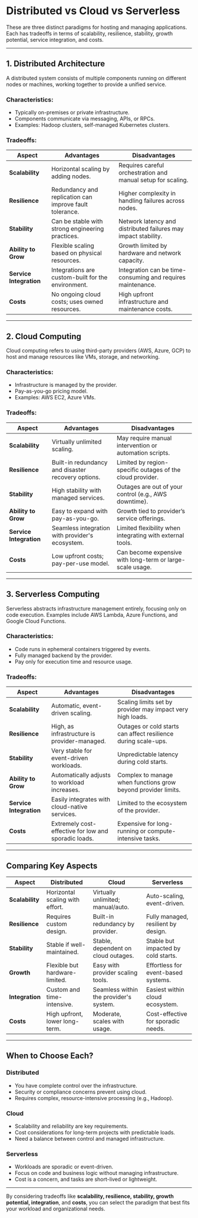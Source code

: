 # **Distributed vs Cloud vs Serverless**

These are three distinct paradigms for hosting and managing applications. Each has tradeoffs in terms of scalability, resilience, stability, growth potential, service integration, and costs.

---

## **1. Distributed Architecture**

A distributed system consists of multiple components running on different nodes or machines, working together to provide a unified service.

### **Characteristics:**

- Typically on-premises or private infrastructure.
- Components communicate via messaging, APIs, or RPCs.
- Examples: Hadoop clusters, self-managed Kubernetes clusters.

### **Tradeoffs:**

| **Aspect**             | **Advantages**                                          | **Disadvantages**                                               |
|-------------------------|--------------------------------------------------------|------------------------------------------------------------------|
| **Scalability**         | Horizontal scaling by adding nodes.                    | Requires careful orchestration and manual setup for scaling.     |
| **Resilience**          | Redundancy and replication can improve fault tolerance.| Higher complexity in handling failures across nodes.             |
| **Stability**           | Can be stable with strong engineering practices.       | Network latency and distributed failures may impact stability.   |
| **Ability to Grow**     | Flexible scaling based on physical resources.          | Growth limited by hardware and network capacity.                 |
| **Service Integration** | Integrations are custom-built for the environment.     | Integration can be time-consuming and requires maintenance.      |
| **Costs**               | No ongoing cloud costs; uses owned resources.          | High upfront infrastructure and maintenance costs.               |

---

## **2. Cloud Computing**

Cloud computing refers to using third-party providers (AWS, Azure, GCP) to host and manage resources like VMs, storage, and networking.

### **Characteristics:**

- Infrastructure is managed by the provider.
- Pay-as-you-go pricing model.
- Examples: AWS EC2, Azure VMs.

### **Tradeoffs:**


| **Aspect**             | **Advantages**                                         | **Disadvantages**                                               |
|-------------------------|-------------------------------------------------------|------------------------------------------------------------------|
| **Scalability**         | Virtually unlimited scaling.                          | May require manual intervention or automation scripts.          |
| **Resilience**          | Built-in redundancy and disaster recovery options.    | Limited by region-specific outages of the cloud provider.       |
| **Stability**           | High stability with managed services.                 | Outages are out of your control (e.g., AWS downtime).            |
| **Ability to Grow**     | Easy to expand with pay-as-you-go.                    | Growth tied to provider’s service offerings.                    |
| **Service Integration** | Seamless integration with provider's ecosystem.       | Limited flexibility when integrating with external tools.        |
| **Costs**               | Low upfront costs; pay-per-use model.                 | Can become expensive with long-term or large-scale usage.        |

---

## **3. Serverless Computing**

Serverless abstracts infrastructure management entirely, focusing only on code execution. Examples include AWS Lambda, Azure Functions, and Google Cloud Functions.

### **Characteristics:**

- Code runs in ephemeral containers triggered by events.
- Fully managed backend by the provider.
- Pay only for execution time and resource usage.

### **Tradeoffs:**


| **Aspect**             | **Advantages**                                         | **Disadvantages**                                               |
|-------------------------|-------------------------------------------------------|------------------------------------------------------------------|
| **Scalability**         | Automatic, event-driven scaling.                      | Scaling limits set by provider may impact very high loads.       |
| **Resilience**          | High, as infrastructure is provider-managed.          | Outages or cold starts can affect resilience during scale-ups.   |
| **Stability**           | Very stable for event-driven workloads.               | Unpredictable latency during cold starts.                       |
| **Ability to Grow**     | Automatically adjusts to workload increases.          | Complex to manage when functions grow beyond provider limits.    |
| **Service Integration** | Easily integrates with cloud-native services.         | Limited to the ecosystem of the provider.                       |
| **Costs**               | Extremely cost-effective for low and sporadic loads.  | Expensive for long-running or compute-intensive tasks.           |

---

## **Comparing Key Aspects**


| **Aspect**         | **Distributed**                     | **Cloud**                              | **Serverless**                      |
|---------------------|-------------------------------------|----------------------------------------|--------------------------------------|
| **Scalability**     | Horizontal scaling with effort.     | Virtually unlimited; manual/auto.      | Auto-scaling, event-driven.          |
| **Resilience**      | Requires custom design.             | Built-in redundancy by provider.       | Fully managed, resilient by design.  |
| **Stability**       | Stable if well-maintained.          | Stable, dependent on cloud outages.    | Stable but impacted by cold starts.  |
| **Growth**          | Flexible but hardware-limited.      | Easy with provider scaling tools.      | Effortless for event-based systems.  |
| **Integration**     | Custom and time-intensive.          | Seamless within the provider's system. | Easiest within cloud ecosystem.      |
| **Costs**           | High upfront, lower long-term.      | Moderate, scales with usage.           | Cost-effective for sporadic needs.   |

---

## **When to Choose Each?**

### **Distributed**

- You have complete control over the infrastructure.
- Security or compliance concerns prevent using cloud.
- Requires complex, resource-intensive processing (e.g., Hadoop).

### **Cloud**

- Scalability and reliability are key requirements.
- Cost considerations for long-term projects with predictable loads.
- Need a balance between control and managed infrastructure.

### **Serverless**

- Workloads are sporadic or event-driven.
- Focus on code and business logic without managing infrastructure.
- Cost is a concern, and tasks are short-lived or lightweight.

---

By considering tradeoffs like **scalability, resilience, stability, growth potential, integration**, and **costs**, you can select the paradigm that best fits your workload and organizational needs.
